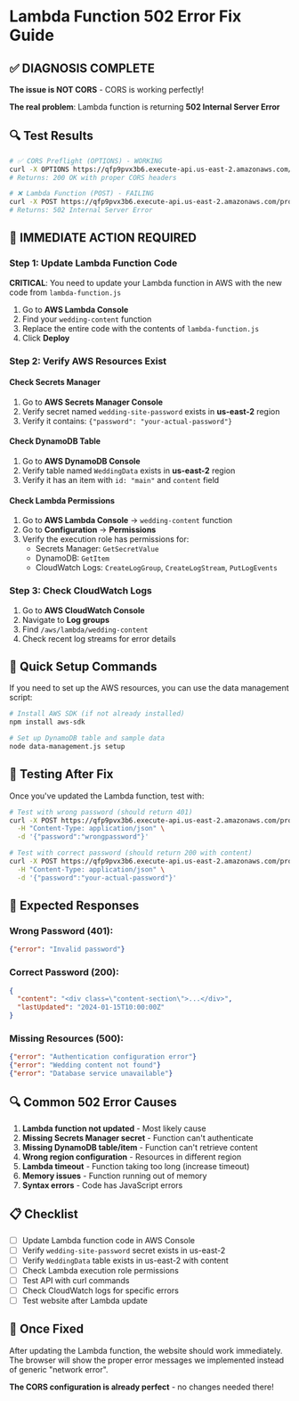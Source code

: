 # Lambda Function 502 Error Fix Guide

## ✅ DIAGNOSIS COMPLETE
**The issue is NOT CORS** - CORS is working perfectly!

**The real problem**: Lambda function is returning **502 Internal Server Error**

## 🔍 Test Results
```bash
# ✅ CORS Preflight (OPTIONS) - WORKING
curl -X OPTIONS https://qfp9pvx3b6.execute-api.us-east-2.amazonaws.com/prod/content
# Returns: 200 OK with proper CORS headers

# ❌ Lambda Function (POST) - FAILING  
curl -X POST https://qfp9pvx3b6.execute-api.us-east-2.amazonaws.com/prod/content
# Returns: 502 Internal Server Error
```

## 🚨 IMMEDIATE ACTION REQUIRED

### Step 1: Update Lambda Function Code
**CRITICAL**: You need to update your Lambda function in AWS with the new code from `lambda-function.js`

1. Go to **AWS Lambda Console**
2. Find your `wedding-content` function
3. Replace the entire code with the contents of `lambda-function.js`
4. Click **Deploy**

### Step 2: Verify AWS Resources Exist

#### Check Secrets Manager
1. Go to **AWS Secrets Manager Console**
2. Verify secret named `wedding-site-password` exists in **us-east-2** region
3. Verify it contains: `{"password": "your-actual-password"}`

#### Check DynamoDB Table
1. Go to **AWS DynamoDB Console**
2. Verify table named `WeddingData` exists in **us-east-2** region
3. Verify it has an item with `id: "main"` and `content` field

#### Check Lambda Permissions
1. Go to **AWS Lambda Console** → `wedding-content` function
2. Go to **Configuration** → **Permissions**
3. Verify the execution role has permissions for:
   - Secrets Manager: `GetSecretValue`
   - DynamoDB: `GetItem`
   - CloudWatch Logs: `CreateLogGroup`, `CreateLogStream`, `PutLogEvents`

### Step 3: Check CloudWatch Logs
1. Go to **AWS CloudWatch Console**
2. Navigate to **Log groups**
3. Find `/aws/lambda/wedding-content`
4. Check recent log streams for error details

## 🔧 Quick Setup Commands

If you need to set up the AWS resources, you can use the data management script:

```bash
# Install AWS SDK (if not already installed)
npm install aws-sdk

# Set up DynamoDB table and sample data
node data-management.js setup
```

## 🧪 Testing After Fix

Once you've updated the Lambda function, test with:

```bash
# Test with wrong password (should return 401)
curl -X POST https://qfp9pvx3b6.execute-api.us-east-2.amazonaws.com/prod/content \
  -H "Content-Type: application/json" \
  -d '{"password":"wrongpassword"}'

# Test with correct password (should return 200 with content)
curl -X POST https://qfp9pvx3b6.execute-api.us-east-2.amazonaws.com/prod/content \
  -H "Content-Type: application/json" \
  -d '{"password":"your-actual-password"}'
```

## 🎯 Expected Responses

### Wrong Password (401):
```json
{"error": "Invalid password"}
```

### Correct Password (200):
```json
{
  "content": "<div class=\"content-section\">...</div>",
  "lastUpdated": "2024-01-15T10:00:00Z"
}
```

### Missing Resources (500):
```json
{"error": "Authentication configuration error"}
{"error": "Wedding content not found"}
{"error": "Database service unavailable"}
```

## 🔍 Common 502 Error Causes

1. **Lambda function not updated** - Most likely cause
2. **Missing Secrets Manager secret** - Function can't authenticate
3. **Missing DynamoDB table/item** - Function can't retrieve content
4. **Wrong region configuration** - Resources in different region
5. **Lambda timeout** - Function taking too long (increase timeout)
6. **Memory issues** - Function running out of memory
7. **Syntax errors** - Code has JavaScript errors

## 📋 Checklist

- [ ] Update Lambda function code in AWS Console
- [ ] Verify `wedding-site-password` secret exists in us-east-2
- [ ] Verify `WeddingData` table exists in us-east-2 with content
- [ ] Check Lambda execution role permissions
- [ ] Test API with curl commands
- [ ] Check CloudWatch logs for specific errors
- [ ] Test website after Lambda update

## 🚀 Once Fixed

After updating the Lambda function, the website should work immediately. The browser will show the proper error messages we implemented instead of generic "network error".

**The CORS configuration is already perfect** - no changes needed there!
